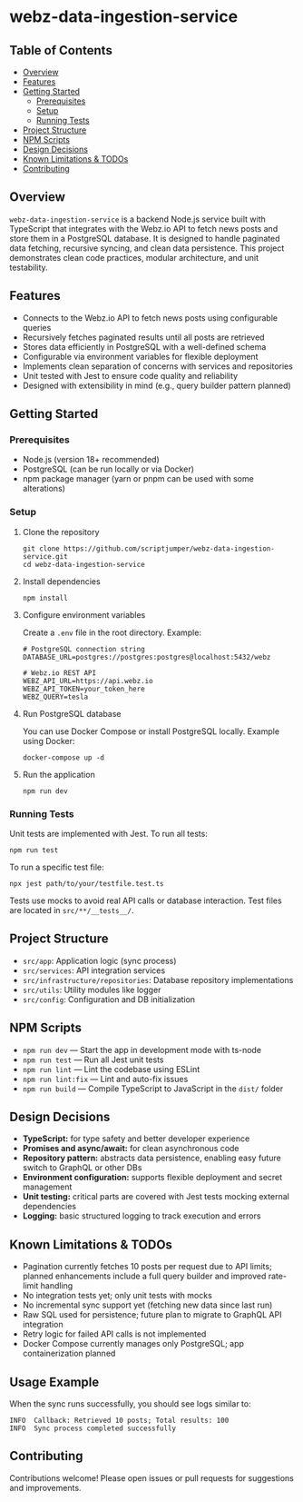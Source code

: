 # webz-data-ingestion-service

[//]: # (Badges can be added here, e.g. build status, license, etc.)

## Table of Contents
- [Overview](#overview)
- [Features](#features)
- [Getting Started](#getting-started)
  - [Prerequisites](#prerequisites)
  - [Setup](#setup)
  - [Running Tests](#running-tests)
- [Project Structure](#project-structure)
- [NPM Scripts](#npm-scripts)
- [Design Decisions](#design-decisions)
- [Known Limitations & TODOs](#known-limitations--todos)
- [Contributing](#contributing)

## Overview

`webz-data-ingestion-service` is a backend Node.js service built with TypeScript that integrates with the Webz.io API to fetch news posts and store them in a PostgreSQL database. It is designed to handle paginated data fetching, recursive syncing, and clean data persistence. This project demonstrates clean code practices, modular architecture, and unit testability.

## Features

- Connects to the Webz.io API to fetch news posts using configurable queries
- Recursively fetches paginated results until all posts are retrieved
- Stores data efficiently in PostgreSQL with a well-defined schema
- Configurable via environment variables for flexible deployment
- Implements clean separation of concerns with services and repositories
- Unit tested with Jest to ensure code quality and reliability
- Designed with extensibility in mind (e.g., query builder pattern planned)

## Getting Started

### Prerequisites

- Node.js (version 18+ recommended)
- PostgreSQL (can be run locally or via Docker)
- npm package manager (yarn or pnpm can be used with some alterations)

### Setup

1. Clone the repository
    ```shell
    git clone https://github.com/scriptjumper/webz-data-ingestion-service.git
    cd webz-data-ingestion-service
    ```
2. Install dependencies
    ```shell
    npm install
    ```
3. Configure environment variables

    Create a `.env` file in the root directory. Example:
    ```shell
    # PostgreSQL connection string
    DATABASE_URL=postgres://postgres:postgres@localhost:5432/webz

    # Webz.io REST API
    WEBZ_API_URL=https://api.webz.io
    WEBZ_API_TOKEN=your_token_here
    WEBZ_QUERY=tesla
    ```

4. Run PostgreSQL database

    You can use Docker Compose or install PostgreSQL locally. Example using Docker:
    ```shell
    docker-compose up -d
    ```
5. Run the application
    ```shell
    npm run dev
    ```

### Running Tests

Unit tests are implemented with Jest. To run all tests:
```shell
npm run test
```
To run a specific test file:
```shell
npx jest path/to/your/testfile.test.ts
```
Tests use mocks to avoid real API calls or database interaction. Test files are located in `src/**/__tests__/`.

## Project Structure

- `src/app`: Application logic (sync process)
- `src/services`: API integration services
- `src/infrastructure/repositories`: Database repository implementations
- `src/utils`: Utility modules like logger
- `src/config`: Configuration and DB initialization

## NPM Scripts

- `npm run dev` — Start the app in development mode with ts-node
- `npm run test` — Run all Jest unit tests
- `npm run lint` — Lint the codebase using ESLint
- `npm run lint:fix` — Lint and auto-fix issues
- `npm run build` — Compile TypeScript to JavaScript in the `dist/` folder

## Design Decisions

- **TypeScript:** for type safety and better developer experience
- **Promises and async/await:** for clean asynchronous code
- **Repository pattern:** abstracts data persistence, enabling easy future switch to GraphQL or other DBs
- **Environment configuration:** supports flexible deployment and secret management
- **Unit testing:** critical parts are covered with Jest tests mocking external dependencies
- **Logging:** basic structured logging to track execution and errors

## Known Limitations & TODOs

- Pagination currently fetches 10 posts per request due to API limits; planned enhancements include a full query builder and improved rate-limit handling
- No integration tests yet; only unit tests with mocks
- No incremental sync support yet (fetching new data since last run)
- Raw SQL used for persistence; future plan to migrate to GraphQL API integration
- Retry logic for failed API calls is not implemented
- Docker Compose currently manages only PostgreSQL; app containerization planned

## Usage Example

When the sync runs successfully, you should see logs similar to:
```
INFO  Callback: Retrieved 10 posts; Total results: 100
INFO  Sync process completed successfully
```

## Contributing

Contributions welcome! Please open issues or pull requests for suggestions and improvements.